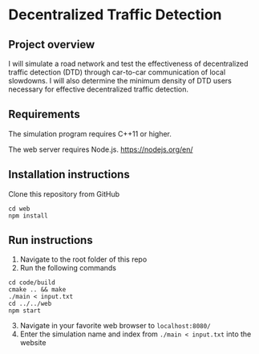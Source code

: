 # Decentralized Traffic Detection

## Project overview
I will simulate a road network and test the effectiveness of decentralized traffic detection (DTD) through car-to-car communication of local slowdowns. I will also determine the minimum density of DTD users necessary for effective decentralized traffic detection.

## Requirements
The simulation program requires C++11 or higher.

The web server requires Node.js.
https://nodejs.org/en/

## Installation instructions
Clone this repository from GitHub
```
cd web
npm install
```

## Run instructions
1. Navigate to the root folder of this repo
2. Run the following commands
```
cd code/build
cmake .. && make
./main < input.txt
cd ../../web
npm start
```
3. Navigate in your favorite web browser to `localhost:8080/`
4. Enter the simulation name and index from `./main < input.txt` into the website
